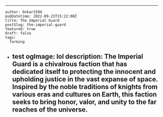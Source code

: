---
    author: Oskar1504
    pubDatetime: 2022-09-23T15:22:00Z
    title: The Imperial Guard
    postSlug: the-imperial-guard
    featured: true
    draft: false
    tags:
      farming
- test
    ogImage: lol
    description:
      The Imperial Guard is a chivalrous faction that has dedicated itself to protecting the innocent and upholding justice in the vast expanse of space. Inspired by the noble traditions of knights from various eras and cultures on Earth, this faction seeks to bring honor, valor, and unity to the far reaches of the universe.
    ---
    